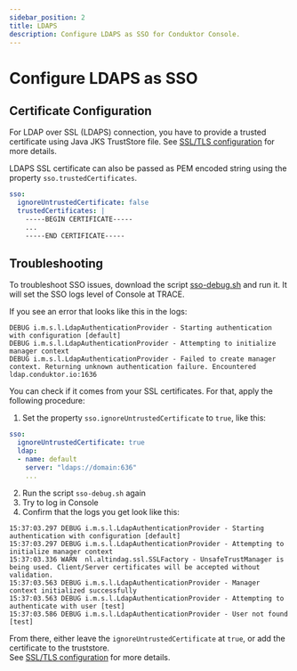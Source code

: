 ```yaml
---
sidebar_position: 2
title: LDAPS
description: Configure LDAPS as SSO for Conduktor Console.
---
```


# Configure LDAPS as SSO

## Certificate Configuration

For LDAP over SSL (LDAPS) connection, you have to provide a trusted certificate using Java JKS TrustStore file. See [SSL/TLS configuration](../../../ssl-tls-configuration/) for more details.

LDAPS SSL certificate can also be passed as PEM encoded string using the property `sso.trustedCertificates`.

```yaml title="platform-config.yaml"
sso:
  ignoreUntrustedCertificate: false
  trustedCertificates: |
    -----BEGIN CERTIFICATE-----
    ...
    -----END CERTIFICATE-----
```

## Troubleshooting

To troubleshoot SSO issues, download the script [sso-debug.sh](https://raw.githubusercontent.com/conduktor/conduktor-platform/main/example-sso-ldap/sso-debug.sh) and run it. It will set the SSO logs level of Console at TRACE.

If you see an error that looks like this in the logs:

```log
DEBUG i.m.s.l.LdapAuthenticationProvider - Starting authentication with configuration [default]
DEBUG i.m.s.l.LdapAuthenticationProvider - Attempting to initialize manager context
DEBUG i.m.s.l.LdapAuthenticationProvider - Failed to create manager context. Returning unknown authentication failure. Encountered ldap.conduktor.io:1636
```
You can check if it comes from your SSL certificates. For that, apply the following procedure:

1. Set the property `sso.ignoreUntrustedCertificate` to `true`, like this:

```yaml title="platform-config.yaml"
sso:
  ignoreUntrustedCertificate: true
  ldap:
  - name: default
    server: "ldaps://domain:636"
    ...
```

2. Run the script `sso-debug.sh` again
3. Try to log in Console
4. Confirm that the logs you get look like this:

```log
15:37:03.297 DEBUG i.m.s.l.LdapAuthenticationProvider - Starting authentication with configuration [default]
15:37:03.297 DEBUG i.m.s.l.LdapAuthenticationProvider - Attempting to initialize manager context
15:37:03.336 WARN  nl.altindag.ssl.SSLFactory - UnsafeTrustManager is being used. Client/Server certificates will be accepted without validation.
15:37:03.563 DEBUG i.m.s.l.LdapAuthenticationProvider - Manager context initialized successfully
15:37:03.563 DEBUG i.m.s.l.LdapAuthenticationProvider - Attempting to authenticate with user [test]
15:37:03.586 DEBUG i.m.s.l.LdapAuthenticationProvider - User not found [test]
```

From there, either leave the `ignoreUntrustedCertificate` at `true`, or add the certificate to the truststore.  
See [SSL/TLS configuration](../../../ssl-tls-configuration/) for more details.